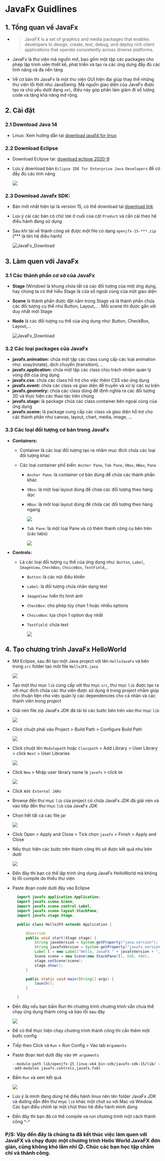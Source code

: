 # JavaFx Guidlines

## 1. Tổng quan về JavaFx
- > JavaFX is a set of graphics and media packages that enables developers to design, create, test, debug, and deploy rich client applications that operate consistently across diverse platforms.

- JavaFx là thư viện mã nguồn mở, bao gồm một tập các packages cho phép lập trình viên thiết kế, phát triển và tạo ra các ứng dựng đầy đủ các tính năng và đa nền tảng
- Về cơ bản thì JavaFx là một thư viện GUI hiện đại giúp thay thế những thư viện lỗi thời như JavaSwing. Mã nguồn giao diện của JavaFx được tạo ra chủ yếu dưới dạng `xml`, điều này góp phần làm giảm đi số lượng code và tăng khả năng mở rộng.

## 2. Cài đặt
### 2.1 Download Java 14 
-   Linux: Xem hướng dẫn tại [download java14 for linux](https://linuxhint.com/install_jdk_14_ubuntu/)
  
### 2.2 Download Eclipse
- Download Eclipse tại: [download eclipse 2020-9](https://www.eclipse.org/downloads/packages/release/2020-09/r)
- Lưu ý download bản `Eclipse IDE for Enterprise Java Developers` để có đầy đủ các tính năng
  
  ![](images/java-dev.png)
  
### 2.3 Download Javafx SDK:
-  Bản mới nhất hiện tại là version 15, có thể download tại [download link](https://gluonhq.com/products/javafx/)
-  Lưu ý cài các bản có chữ `SDK` ở cuối của cột `Product` và cần cài theo hệ điều hành đang sử dụng
-  Sau khi tải về thành công sẽ được một file có dạng `openjfx-15-***.zip` (*** là tên hệ điều hành)
  
    ![JavaFx_Download](images/javafx-download.png)

## 3. Làm quen với JavaFx
### 3.1 Các thành phần cơ sở của JavaFx

- **Stage** (Window) là khung chứa tất cả các đối tượng của một ứng dụng, hay chúng ta có thể hiểu Stage là cửa sổ ngoài cùng của một giao diện 
- **Scene** là thành phần được đặt nằm trong Stage và là thành phần chứa các đối tượng cụ thể như Button, Layout,.. . Mỗi scene thì được gắn với duy nhất một Stage
- **Node** là các đối tượng cụ thể của ứng dụng như: Button, CheckBox, Layout,...
  
    ![JavaFx_Download](images/Javafx-stage-scene-node.jpg)

### 3.2 Các loại packages của JavaFx
- **javafx.animation:** chứa một tập các class cung cấp các loại animation như: xoay(rotate), dịch chuyển (transition), ..
- **javafx.application:** chứa một tập các class chịu trách nhiệm quản lý vòng đời của ứng dụng
- **javafx.css**: chứa các class hỗ trợ cho việc thêm CSS vào ứng dụng
- **javafx.event:** chứa các class và giao diện để truyền và xử lý các sự kiện
- **javafx.geometry:** chứa các class dùng để định nghĩa ra các đối tượng 2D và thực hiện các thao tác trên chúng
- **javafx.stage:** là package chứa các class container bên ngoài cùng của ứng dụng
- **javafx.scene:** là package cung cấp các class và giao diện hỗ trợ cho các thành phần như canvas, layout, chart, media, image, ...

### 3.3 Các loại đối tượng cơ bản trong JavaFx
-  **Containers:** 
   - Container là các loại đối tượng tạo ra nhằm mục đích chứa các loại đối tượng khác  
   - Các loại container phổ biến: `Anchor Pane`, `Tab Pane`, `VBox`, `HBox`, `Pane`
     
     +  `Anchor Pane`: là container cơ bản dùng để chứa các thành phần khác
     +  `VBox`: là một loại layout dùng để chứa các đối tượng theo hàng dọc
     +  `HBox`: là môt loại layout dùng đê chứa các đối tượng theo hàng ngang 
     
        ![](images/2020-10-16-10-42-37.png)

     +  `Tab Pane`: là một loại Pane và có thêm thanh công cụ bên trên (các tabs)
  
        ![](images/2020-10-16-10-18-15.png)

- **Controls:**
  - Là các loại đối tượng cụ thể của ứng dụng như: `Button`, `Label`, `ImageView`, `CheckBox`, `ChoiceBox`, `TextField`,.. 
    - `Button`: là các nút điều khiển
    - `Label`: là đối tượng chứa nhãn dạng text
    - `ImageView`: hiển thị hình ảnh
    - `CheckBox`: cho phép tùy chọn 1 hoặc nhiều options
    - `ChoiceBox`: lựa chọn 1 option duy nhất
    - `TextField`: chứa text
  
      ![](images/2020-10-16-11-14-29.png)


## 4. Tạo chương trình JavaFx HelloWorld
- Mở Eclipse, sau đó tạo một Java project với tên `HelloJavaFx` và bên trong `src` folder tạo môt file `HelloJFX.java`
  
  ![](images/2020-10-14-20-47-04.png)

- Tạo một thư mục `lib` cùng cấp với thư mục `src`, thư mục `lib` được tạo ra với mục đích chứa các thư viện được sử dụng ở trong project nhằm giúp cho thuận tiện cho việc quản lý các dependencies cho cá nhân và các thành viên trong project
- Giải nén file zip JavaFx JDK đã tải từ các bước bên trên vào thư mục `lib`
  
  ![](images/2020-10-16-11-38-14.png)

- Click chuột phải vào Project > Build Path > Configure Build Path

  ![](images/2020-10-16-13-55-16.png)

- Click chuột lên `Modulepath` hoặc `Classpath` > Add Library > User Library > click `Next` > User Libraries

  ![](images/2020-10-16-14-02-18.png)

- Click `New` > Nhập user library name là `javafx` > click `Ok`

  ![](images/2020-10-16-14-07-50.png)

- Click `Add External JARs`
- Browse đến thư mục `lib` của project có chứa JavaFx JDK đã giải nén và vào tiếp đến thư mục `lib` của JavaFx JDK
- Chọn hết tất cả các file jar

  ![](images/2020-10-16-14-17-32.png)

- Click Open > Apply and Close > Tick chọn `javafx` > Finish > Apply and Close
- Nếu thực hiện các bước trên thành công thì sẽ được kết quả như bên dưới

  ![](images/2020-10-16-14-16-18.png)

- Đến đây thì bạn có thể lập trình ứng dụng JavaFx HelloWorld mà không bị lỗi compile do thiếu thư viện
- Paste đoạn code dưới đây vào Eclipse

  ```java
    import javafx.application.Application;
    import javafx.scene.Scene;
    import javafx.scene.control.Label;
    import javafx.scene.layout.StackPane;
    import javafx.stage.Stage;

    public class HelloJFX extends Application {

        @Override
        public void start(Stage stage) {
            String javaVersion = System.getProperty("java.version");
            String javafxVersion = System.getProperty("javafx.version");
            Label l = new Label("Hello, JavaFX " + javafxVersion + ", running on Java " + javaVersion + ".");
            Scene scene = new Scene(new StackPane(l), 640, 480);
            stage.setScene(scene);
            stage.show();
        }

        public static void main(String[] args) {
            launch();
        }

    }
  ```
- Đến đây nếu bạn bấm Run thì chương trình chương trình vẫn chưa thể chạy ứng dụng thành công và báo lỗi sau đây
  
  ![](images/2020-10-16-14-37-14.png)

- Để có thể thực hiện chạy chương trình thành công thì cần thêm một bước config
- Tiếp theo Click và `Run` > Run Config > Vào tab `Arguments` 
- Paste đoạn text dưới đây vào `VM arguments`
  ```
  --module-path lib/openjfx-15_linux-x64_bin-sdk/javafx-sdk-15/lib/ --add-modules javafx.controls,javafx.fxml
  ```
- Bấm `Run` và xem kết quả
  
  ![](images/2020-10-16-14-48-31.png)

- Lưu ý là mình đang dùng hệ điều hành linux nên tên folder JavaFx JDK và đường dẫn đến thư mục `lib` khác một chút so với Mac và Window. Các bạn điều chỉnh lại một chút theo hệ điều hành mình dùng
- Đến đây thì bạn đã có thể compile và run chương trình một cách thành công ^-^

### P/S: Vậy đến đây là chúng ta đã kết thúc việc làm quen với JavaFX và chạy được một chương trình Hello World JavaFX đơn giản, cũng không khó lắm nhỉ :wink:. Chúc các bạn học tập chăm chỉ và thành công.
